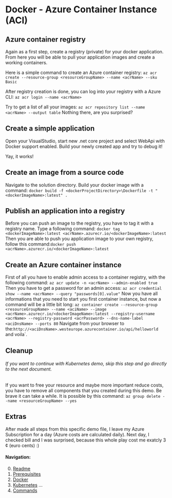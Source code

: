 # Docker - Azure Container Instance (ACI)

## Azure container registry

Again as a first step, create a registry (private) for your docker application. From here you will be able to pull your application images and create a working containers.

Here is a simple command to create an Azure container registry:
`az acr create --resource-group <resourceGroupName> --name <acrName> --sku Basic`

After registry creation is done, you can log into your registry with a Azure CLI:
`az acr login --name <acrName>`

Try to get a list of all your images:
`az acr repository list --name <acrName> --output table`
Nothing there, are you surprised?

## Create a simple application
Open your VisualStudio, start new .net core project and select WebApi with Docker support enabled. Build your newly created app and try to debug it!

Yay, it works!

## Create an image from a source code
Navigate to the solution directory. Build your docker image with a command:
`docker build -f <dockerProjectDirectory>\Dockerfile -t "<dockerImageName>:latest" .`

## Publish an application into a registry
Before you can push an image to the registry, you have to tag it with a registry name. Type a following command:
`docker tag <dockerImageName>:latest <acrName>.azurecr.io/<dockerImageName>:latest`
Then you are able to push you application image to your own registry, follow this command:`docker push <acrName>.azurecr.io/<dockerImageName>:latest`

## Create an Azure container instance
First of all you have to enable admin access to a container registry, with the following command:
`az acr update -n <acrName> --admin-enabled true`
Then you have to get a password for an admin access:
`az acr credential show --name <acrName> --query "passwords[0].value"`
Now you have all informations that you need to start you first container instance, but now a command will be a little bit long:
`az container create --resource-group <resourceGroupName> --name <aciName> --image <acrName>.azurecr.io/<dockerImageName>:latest --registry-username <acrName> --registry-password <acrPassword> --dns-name-label <aciDnsName> --ports 80`
Navigate from your browser to the:`http://<aciDnsName>.westeurope.azurecontainer.io/api/helloworld` and voila`.

## Cleanup
###### *If you want to continue with Kubernetes demo, skip this step and go directly to the next document.*
If you want to free your resource and maybe more important reduce costs, you have to remove all components that you created during this demo. Be brave it can take a while. It is possible by this command:
`az group delete --name <resourceGroupName> --yes`

## Extras
After made all steps from this specific demo file, I leave my Azure Subscription for a day (Azure costs are calculated daily). Next day, I checked bill and I was surprised, because this whole play cost me exatcly 3 ¢ (euro cents) :)

#### Navigation:

0. [Readme](README.md)
1. [Prerequisites](01-getting-started-prerequisites.md)
2. [Docker](02-getting-started-docker.md)
3. [Kubernetes](03-getting-started-kubernetes.md)
...
10. [Commands](10-commands.md)